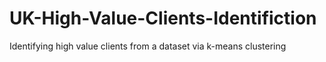 # UK-High-Value-Clients-Identifiction
Identifying high value clients from a dataset via k-means clustering
